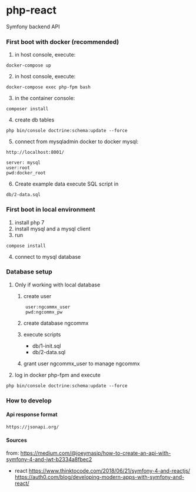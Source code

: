 # php-react
Symfony backend API

### First boot with docker (recommended)
1. in host console, execute:
```
docker-compose up
```
2. in host console, execute:
```
docker-compose exec php-fpm bash
```
3. in the container console:
```
composer install
```

4. create db tables
```
php bin/console doctrine:schema:update --force
```

5. connect from mysqladmin docker to docker mysql:
```
http://localhost:8001/
```

```
server: mysql
user:root
pwd:docker_root
```

6. Create example data
execute SQL script in
```
db/2-data.sql
```

### First boot in local environment
1. install php 7
2. install mysql and a mysql client
3. run
```
compose install
```
4. connect to mysql database


### Database setup
1. Only if working with local database
    1. create user
    ```
        user:ngcommx_user
        pwd:ngcommx_pw
    ```

    2. create database ngcommx
    3. execute scripts
        - db/1-init.sql
        - db/2-data.sql

    4. grant user ngcommx_user to manage ngcommx

2. log in docker php-fpm and execute
```
php bin/console doctrine:schema:update --force

```

### How to develop

#### Api response format
```
https://jsonapi.org/
```


#### Sources

from:
https://medium.com/@joeymasip/how-to-create-an-api-with-symfony-4-and-jwt-b2334a8fbec2


- react 
https://www.thinktocode.com/2018/06/21/symfony-4-and-reactjs/
https://auth0.com/blog/developing-modern-apps-with-symfony-and-react/